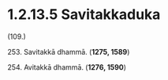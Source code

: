 # 1.2.13.5 Savitakkaduka

(109.)

253\. Savitakkā dhammā. (**1275, 1589**)

254\. Avitakkā dhammā. (**1276, 1590**)
